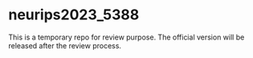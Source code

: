 # neurips2023_5388
This is a temporary repo for review purpose. The official version will be released after the review process. 
